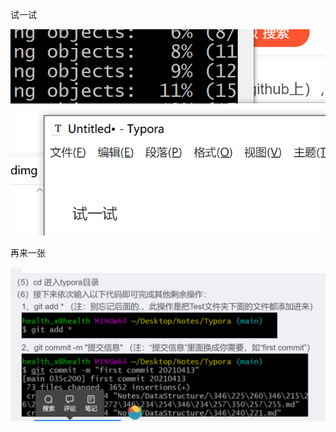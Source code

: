 试一试

![image-20230410175306228](../assets/image-20230410175306228.png)

再来一张

<img src="../assets/image-20230410175908316.png" alt="image-20230410175908316" style="zoom:50%;" />








